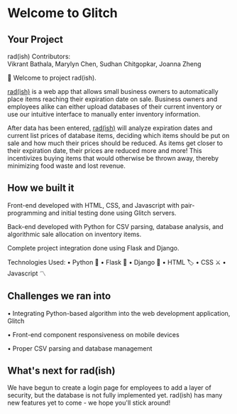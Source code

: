 # Welcome to Glitch

## Your Project

rad(ish)
Contributors:  
Vikrant Bathala, Marylyn Chen, Sudhan Chitgopkar, Joanna Zheng

👋 Welcome to project rad(ish).

[rad(ish)](https://radish.glitch.me) is a web app that allows small business owners to automatically place items reaching their expiration date on sale. Business owners and employees alike can either upload databases of their current inventory or use our intuitive interface to manually enter inventory information.

After data has been entered, [rad(ish)](https://radish.glitch.me) will analyze expiration dates and current list prices of database items, deciding which items should be put on sale and how much their prices should be reduced. As items get closer to their expiration date, their prices are reduced more and more! This incentivizes buying items that would otherwise be thrown away, thereby minimizing food waste and lost revenue.

## How we built it

Front-end developed with HTML, CSS, and Javascript with pair-programming and initial testing done using Glitch servers.

Back-end developed with Python for CSV parsing, database analysis, and algorithmic sale allocation on inventory items.

Complete project integration done using Flask and Django.

Technologies Used:
• Python 🐍
• Flask 🍾
• Django 🔱
• HTML 🏷
• CSS ⚔️
• Javascript 〽️

## Challenges we ran into

• Integrating Python-based algorithm into the web development application, Glitch

• Front-end component responsiveness on mobile devices

• Proper CSV parsing and database management

## What's next for rad(ish)

We have begun to create a login page for employees to add a layer of security, but the database is not fully implemented yet. rad(ish) has many new features yet to come - we hope you'll stick around!


